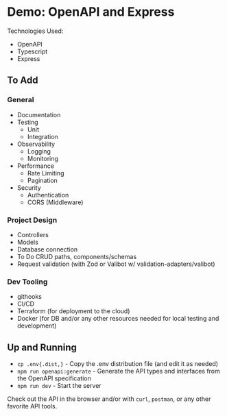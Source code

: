 # Demo: OpenAPI and Express

Technologies Used:

*   OpenAPI
*   Typescript
*   Express

## To Add

### General

*   Documentation
*   Testing
    *   Unit
    *   Integration
*   Observability
    *   Logging
    *   Monitoring
*   Performance
    *   Rate Limiting
    *   Pagination
*   Security
    *   Authentication
    *   CORS (Middleware)

### Project Design

*   Controllers
*   Models
*   Database connection
*   To Do CRUD paths, components/schemas
*   Request validation (with Zod or Valibot w/ validation-adapters/valibot)

### Dev Tooling

*   githooks
*   CI/CD
*   Terraform (for deployment to the cloud)
*   Docker (for DB and/or any other resources needed for local testing and development)

## Up and Running

*   `cp .env{.dist,}` - Copy the .env distribution file (and edit it as needed)
*   `npm run openapi:generate` - Generate the API types and interfaces from the OpenAPI specification
*   `npm run dev` - Start the server

Check out the API in the browser and/or with `curl`, `postman`, or any other favorite API tools.
